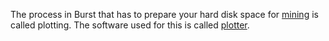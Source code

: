 The process in Burst that has to prepare your hard disk space for [mining](mining.md) is called plotting. The software used for this is called [plotter](plotter.md).

